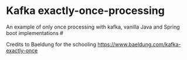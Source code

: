 # Kafka exactly-once-processing
An example of only once processing with kafka, vanilla Java and Spring boot implementations #

Credits to Baeldung for the schooling https://www.baeldung.com/kafka-exactly-once

